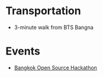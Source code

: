 # Transportation

- 3-minute walk from BTS Bangna

# Events

- [Bangkok Open Source Hackathon](https://grtn.org/e/bangkok)

